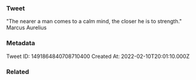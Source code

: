 ### Tweet
"The nearer a man comes to a calm mind, the closer he is to strength." Marcus Aurelius

### Metadata
Tweet ID: 1491864840708710400
Created At: 2022-02-10T20:01:10.000Z

### Related


